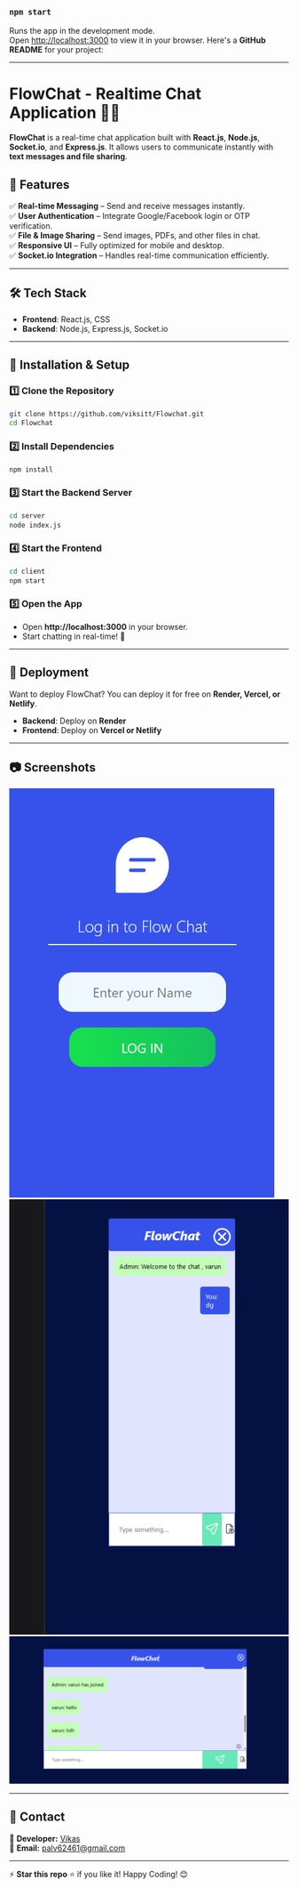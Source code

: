 

### `npm start`

Runs the app in the development mode.\
Open [http://localhost:3000](http://localhost:3000) to view it in your browser.
Here's a **GitHub README** for your project:  

---

# **FlowChat - Realtime Chat Application** 💬🚀  

**FlowChat** is a real-time chat application built with **React.js**, **Node.js**, **Socket.io**, and **Express.js**. It allows users to communicate instantly with **text messages and file sharing**.  

## **🚀 Features**  

✅ **Real-time Messaging** – Send and receive messages instantly.  
✅ **User Authentication** – Integrate Google/Facebook login or OTP verification.  
✅ **File & Image Sharing** – Send images, PDFs, and other files in chat.  
✅ **Responsive UI** – Fully optimized for mobile and desktop.  
✅ **Socket.io Integration** – Handles real-time communication efficiently.  

---

## **🛠 Tech Stack**  

- **Frontend**: React.js, CSS  
- **Backend**: Node.js, Express.js, Socket.io   

---

## **🚀 Installation & Setup**  

### **1️⃣ Clone the Repository**  
```bash
git clone https://github.com/viksitt/Flowchat.git
cd Flowchat
```

### **2️⃣ Install Dependencies**  
```bash
npm install
```

### **3️⃣ Start the Backend Server**  
```bash
cd server
node index.js
```

### **4️⃣ Start the Frontend**  
```bash
cd client
npm start
```

### **5️⃣ Open the App**  
- Open **http://localhost:3000** in your browser.  
- Start chatting in real-time! 🎉  

---

## **📌 Deployment**  

Want to deploy FlowChat? You can deploy it for free on **Render, Vercel, or Netlify**.  

- **Backend**: Deploy on **Render**  
- **Frontend**: Deploy on **Vercel or Netlify**  

---

## **📷 Screenshots**  

![Chat UI Preview](https://github.com/viksitt/Flowchat/blob/main/Screenshot%202025-02-03%20215754.png)  
![Chat UI Preview](https://github.com/viksitt/Flowchat/blob/main/Screenshot%202025-02-03%20215857.png)  
![Chat UI Preview](https://github.com/viksitt/Flowchat/blob/main/Screenshot%202025-02-04%20010710.png)  

---

## **📩 Contact**  

👤 **Developer:** [Vikas](https://github.com/viksitt)  
📧 **Email:** palv62461@gmail.com 

---

⚡ **Star this repo** ⭐ if you like it! Happy Coding! 😊





